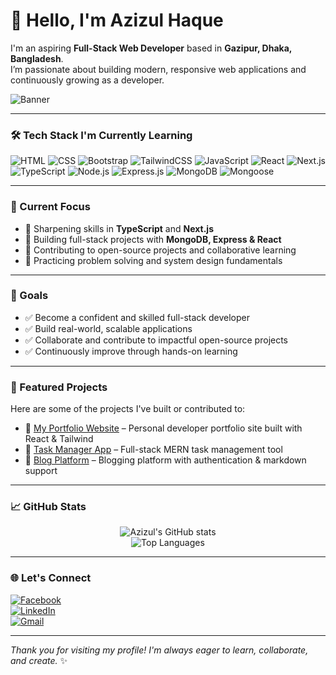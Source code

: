 # 👋 Hello, I'm Azizul Haque

I'm an aspiring **Full-Stack Web Developer** based in **Gazipur, Dhaka, Bangladesh**.  
I’m passionate about building modern, responsive web applications and continuously growing as a developer.

![Banner](https://raw.githubusercontent.com/its-azizul/its-azizul/main/assets/banner.png)

---

### 🛠️ Tech Stack I'm Currently Learning

![HTML](https://img.shields.io/badge/HTML-E34F26?style=flat&logo=html5&logoColor=white)
![CSS](https://img.shields.io/badge/CSS-1572B6?style=flat&logo=css3&logoColor=white)
![Bootstrap](https://img.shields.io/badge/Bootstrap-563D7C?style=flat&logo=bootstrap&logoColor=white)
![TailwindCSS](https://img.shields.io/badge/Tailwind_CSS-38B2AC?style=flat&logo=tailwind-css&logoColor=white)
![JavaScript](https://img.shields.io/badge/JavaScript-F7DF1E?style=flat&logo=javascript&logoColor=black)
![React](https://img.shields.io/badge/React-20232A?style=flat&logo=react&logoColor=61DAFB)
![Next.js](https://img.shields.io/badge/Next.js-000000?style=flat&logo=nextdotjs&logoColor=white)
![TypeScript](https://img.shields.io/badge/TypeScript-007ACC?style=flat&logo=typescript&logoColor=white)
![Node.js](https://img.shields.io/badge/Node.js-339933?style=flat&logo=node.js&logoColor=white)
![Express.js](https://img.shields.io/badge/Express.js-000000?style=flat&logo=express&logoColor=white)
![MongoDB](https://img.shields.io/badge/MongoDB-47A248?style=flat&logo=mongodb&logoColor=white)
![Mongoose](https://img.shields.io/badge/Mongoose-880000?style=flat)

---

### 🚀 Current Focus

- 🔭 Sharpening skills in **TypeScript** and **Next.js**
- 🌱 Building full-stack projects with **MongoDB, Express & React**
- 📘 Contributing to open-source projects and collaborative learning
- 🧠 Practicing problem solving and system design fundamentals

---

### 🎯 Goals

- ✅ Become a confident and skilled full-stack developer  
- ✅ Build real-world, scalable applications  
- ✅ Collaborate and contribute to impactful open-source projects  
- ✅ Continuously improve through hands-on learning

---

### 📌 Featured Projects

Here are some of the projects I've built or contributed to:

- 🔗 [My Portfolio Website](https://github.com/its-azizul/portfolio) – Personal developer portfolio site built with React & Tailwind  
- 🔗 [Task Manager App](https://github.com/its-azizul/task-manager) – Full-stack MERN task management tool  
- 🔗 [Blog Platform](https://github.com/its-azizul/blog-platform) – Blogging platform with authentication & markdown support  

---

### 📈 GitHub Stats

<p align="center">
  <img src="https://github-readme-stats.vercel.app/api?username=its-azizul&show_icons=true&theme=radical" alt="Azizul's GitHub stats" />
  <br/>
  <img src="https://github-readme-stats.vercel.app/api/top-langs/?username=its-azizul&layout=compact&theme=radical" alt="Top Languages" />
</p>

---

### 🌐 Let's Connect

[![Facebook](https://img.shields.io/badge/Facebook-1877F2?style=flat&logo=facebook&logoColor=white)](https://facebook.com/azizulhaque.dev)  
[![LinkedIn](https://img.shields.io/badge/LinkedIn-0A66C2?style=flat&logo=linkedin&logoColor=white)](https://linkedin.com/in/azizul-haque-dev)  
[![Gmail](https://img.shields.io/badge/Gmail-D14836?style=flat&logo=gmail&logoColor=white)](mailto:azizulhaque.dev@gmail.com)

---

*Thank you for visiting my profile! I'm always eager to learn, collaborate, and create.* ✨
